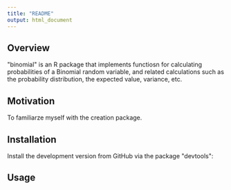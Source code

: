 ```yaml
---
title: "README"
output: html_document
---
```


## Overview
"binomial" is an R package that implements functiosn for calculating probabilities of a Binomial random variable, and related calculations such as the probability distribution, the expected value, variance, etc.

## Motivation
To familiarze myself with the creation package.

## Installation
Install the development version from GitHub via the package "devtools":



## Usage
